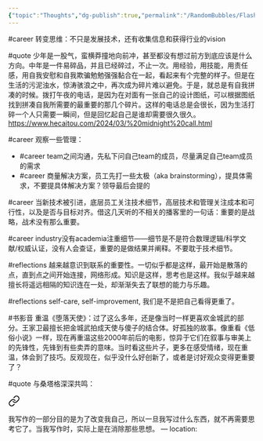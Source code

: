 ```yaml
---
{"topic":"Thoughts","dg-publish":true,"permalink":"/RandomBubbles/FlashThoughts/2024/","dgPassFrontmatter":true,"noteIcon":""}
---
```



#career 转变思维：不只是发展技术，还有收集信息和获得行业的vision


#quote 少年是一股气，蛮横莽撞地向前冲，甚至都没有想过前方到底应该是什么方向。中年是一件易碎品，并且已经碎过，不止一次。用经验，用技能，用责任感，用自我安慰和自我欺骗勉勉强强黏合在一起，看起来有个完整的样子。但是在生活的污泥浊水，惊涛骇浪之中，再次成为碎片难以避免。于是，就总是有自我拼凑的时候。拨打午夜的电话，是因为在对面有一张自己的设计图纸，可以根据图纸找到拼凑自我所需要的最重要的那几个碎片。这样的电话总是会很长，因为生活打碎一个人只需要一瞬间，但是回忆起自己是谁却需要很久很久。
https://www.hecaitou.com/2024/03/%20midnight%20call.html


#career 观察一些管理：
- #career team之间沟通，先私下问自己team的成员，尽量满足自己team成员的需求
- #career 商量解决方案，员工先打一些太极（aka brainstorming），提具体需求，不要提具体解决方案？领导最后会提的

#career 当新技术被引进，底层员工关注技术细节，高层技术和管理关注成本和可行性，以及是否与目标对齐。借这几天听的不相关的播客里的一句话：重要的是战略，战术没有那么重要。

#career industry没有academia注重细节——细节是不是符合数理逻辑/科学文献/权威认证，没有人会查证，重要的是做结果并阐释。不要耽于技术细节。

#reflections 越来越意识到联系的重要性。一切似乎都是这样，最开始是散落的点，直到点之间开始连接，网络形成。知识是这样，思考也是这样。我似乎越来越擅长将遥远相隔的知识连在一处，却渐渐失去了联想的能力与乐趣。

#reflections self-care, self-improvement, 我们是不是把自己看得更重了。

#书影音 重温《堕落天使》：过了这么多年，还是像当时一样更喜欢金城武的部分。王家卫最擅长把金城武拍成天使与傻子的结合体。好孤独的故事。像重看《低俗小说》一样，现在再重温这些2000年前后的电影，惊异于它们在叙事与审美上的先锋性，先锋到有些卖弄的意味。当时看这些片子，更多在感受情绪，现在重温，体会到了技巧。反观现在，似乎没什么好创新了，或者是讨好观众变得更重要了？

#quote 与桑塔格深深共鸣：
<div class="transclusion internal-embed is-loaded"><a class="markdown-embed-link" href="/BookNotes/我幻想着粉碎现有的一切：苏珊•桑塔格访谈录/#ref-64491" aria-label="Open link"><svg xmlns="http://www.w3.org/2000/svg" width="24" height="24" viewBox="0 0 24 24" fill="none" stroke="currentColor" stroke-width="2" stroke-linecap="round" stroke-linejoin="round" class="svg-icon lucide-link"><path d="M10 13a5 5 0 0 0 7.54.54l3-3a5 5 0 0 0-7.07-7.07l-1.72 1.71"></path><path d="M14 11a5 5 0 0 0-7.54-.54l-3 3a5 5 0 0 0 7.07 7.07l1.71-1.71"></path></svg></a><div class="markdown-embed">



我写作的一部分目的是为了改变我自己，所以一旦我写过什么东西，就不再需要思考它了。当我写作时，实际上是在消除那些思想。 — location: []() 

</div></div>
